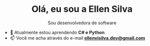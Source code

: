 <h1 align="center">Olá, eu sou a Ellen Silva</h1>
<p align="center">Sou desenvolvedora de software</p>

- 🌱 Atualmente estou aprendendo **C# e Python**
- 📫 Você me acha através do e-mail **ellenvjsilva.dev@gmail.com**




 





<!--
**ellenvdjsilva/ellenvdjsilva** is a ✨ _special_ ✨ repository because its `README.md` (this file) appears on your GitHub profile.

Here are some ideas to get you started:

- 🔭 I’m currently working on ...
- 🌱 I’m currently learning ...
- 👯 I’m looking to collaborate on ...
- 🤔 I’m looking for help with ...
- 💬 Ask me about ...
- 📫 How to reach me: ...
- 😄 Pronouns: ...
- ⚡ Fun fact: ...
-->
